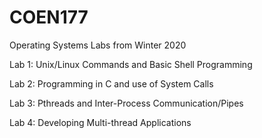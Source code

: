 # COEN177
Operating Systems Labs from Winter 2020

Lab 1: Unix/Linux Commands and Basic Shell Programming

Lab 2: Programming in C and use of System Calls

Lab 3: Pthreads and Inter-Process Communication/Pipes

Lab 4: Developing Multi-thread Applications
